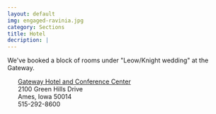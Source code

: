 ```yaml
---
layout: default
img: engaged-ravinia.jpg
category: Sections
title: Hotel
decription: |
---
```


We've booked a block of rooms under "Leow/Knight wedding" at the Gateway.

<ul style="list-style:none;">
  <li><a href="http://gatewayames.com/">Gateway Hotel and Conference Center</a></li>
  <li>2100 Green Hills Drive</li>
  <li>Ames, Iowa 50014</li>
  <li>515-292-8600</li>
</ul>

